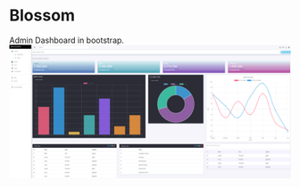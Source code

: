 # Blossom
Admin Dashboard in bootstrap.
![alt text](https://raw.githubusercontent.com/yonseo/blossom/master/preview.png)

